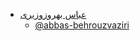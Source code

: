 + [عباس بهروزوزیری](https://abbas-behrouzvaziri.github.io/abbasbehrouzvazirii/ )  
  - [@abbas-behrouzvaziri](https://github.com/abbas-behrouzvaziri)
